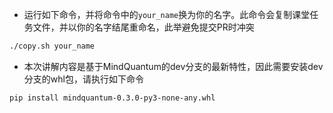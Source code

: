 - 运行如下命令，并将命令中的`your_name`换为你的名字。此命令会复制课堂任务文件，并以你的名字结尾重命名，此举避免提交PR时冲突

```bash
./copy.sh your_name
```

- 本次讲解内容是基于MindQuantum的dev分支的最新特性，因此需要安装dev分支的whl包，请执行如下命令

```bash
pip install mindquantum-0.3.0-py3-none-any.whl
```
